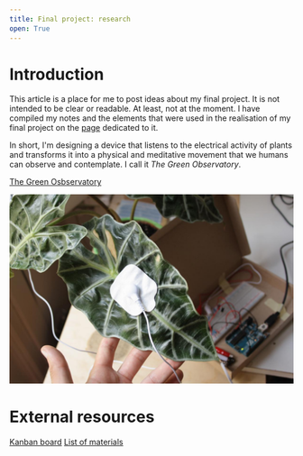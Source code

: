 ```yaml
---
title: Final project: research
open: True
---
```


# Introduction

This article is a place for me to post ideas about my final project. It is not intended to be clear or readable. At least, not at the moment. I have compiled my notes and the elements that were used in the realisation of my final project on the [page](green-observatory.html) dedicated to it.

In short, I'm designing a device that listens to the electrical activity of plants and transforms it into a physical and meditative movement that we humans can observe and contemplate. I call it *The Green Observatory*.

[The Green Osbservatory](button:green-observatory.html)


![](IMG_8664.jpg)


# External resources

[Kanban board](button:http://board.antoine.studio/?controller=BoardViewController&action=readonly&token=3d91cde4a718ce18cd986a67eff38899f8eb1612ddae621507a00da28f4f)
[List of materials](button:https://docs.google.com/spreadsheets/d/1nhU3fjO-yuVyLYuE5AC39vmvim1dWyxoJ2PYOr6acvA/edit?usp=sharing)
